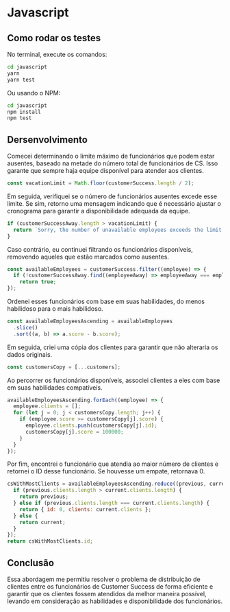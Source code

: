 # Javascript

## Como rodar os testes

No terminal, execute os comandos:

```bash
cd javascript
yarn
yarn test
```

Ou usando o NPM:

```bash
cd javascript
npm install
npm test
```

## Dersenvolvimento

Comecei determinando o limite máximo de funcionários que podem estar ausentes, baseado na metade do número total de funcionários de CS. Isso garante que sempre haja equipe disponível para atender aos clientes.

```js customer-success-balancing.js"
const vacationLimit = Math.floor(customerSuccess.length / 2);
```

Em seguida, verifiquei se o número de funcionários ausentes excede esse limite. Se sim, retorno uma mensagem indicando que é necessário ajustar o cronograma para garantir a disponibilidade adequada da equipe.

```js customer-success-balancing.js"
if (customerSuccessAway.length > vacationLimit) {
  return `Sorry, the number of unavailable employees exceeds the limit (${vacationLimit}). Please adjust the schedule.`;
}
```

Caso contrário, eu continuei filtrando os funcionários disponíveis, removendo aqueles que estão marcados como ausentes.

```js customer-success-balancing.js"
const availableEmployees = customerSuccess.filter((employee) => {
  if (!customerSuccessAway.find((employeeAway) => employeeAway === employee.id))
    return true;
});
```

Ordenei esses funcionários com base em suas habilidades, do menos habilidoso para o mais habilidoso.

```js customer-success-balancing.js"
const availableEmployeesAscending = availableEmployees
  .slice()
  .sort((a, b) => a.score - b.score);
```

Em seguida, criei uma cópia dos clientes para garantir que não alteraria os dados originais.

```js customer-success-balancing.js"
const customersCopy = [...customers];
```

Ao percorrer os funcionários disponíveis, associei clientes a eles com base em suas habilidades compatíveis.

```js customer-success-balancing.js"
availableEmployeesAscending.forEach((employee) => {
  employee.clients = [];
  for (let j = 0; j < customersCopy.length; j++) {
    if (employee.score >= customersCopy[j].score) {
      employee.clients.push(customersCopy[j].id);
      customersCopy[j].score = 100000;
    }
  }
});
```

Por fim, encontrei o funcionário que atendia ao maior número de clientes e retornei o ID desse funcionário. Se houvesse um empate, retornava 0.

```js customer-success-balancing.js"
csWithMostClients = availableEmployeesAscending.reduce((previous, current) => {
  if (previous.clients.length > current.clients.length) {
    return previous;
  } else if (previous.clients.length === current.clients.length) {
    return { id: 0, clients: current.clients };
  } else {
    return current;
  }
});
return csWithMostClients.id;
```

## Conclusão

Essa abordagem me permitiu resolver o problema de distribuição de clientes entre os funcionários de Customer Success de forma eficiente e garantir que os clientes fossem atendidos da melhor maneira possível, levando em consideração as habilidades e disponibilidade dos funcionários.
